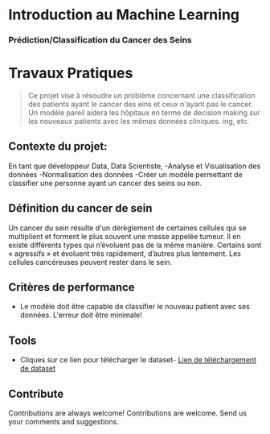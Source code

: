 # Introduction au Machine Learning
### Prédiction/Classification du Cancer des Seins


# Travaux Pratiques
> Ce projet vise à résoudre un problème concernant une classification des patients ayant le cancer des eins et ceux n'ayant pas le cancer. Un modèle pareil aidera les hôpitaux en terme de decision making sur les nouveaux patients avec les mêmes données cliniques.
ing, etc.

## Contexte du projet:


En tant que développeur Data, Data Scientiste, -Analyse et Visualisation des données -Normalisation des données -Créer un modèle permettant de classifier une personne ayant un cancer des seins ou non.

## Définition du cancer de sein
Un cancer du sein résulte d'un dérèglement de certaines cellules qui se multiplient et forment le plus souvent une masse appelée tumeur. Il en existe différents types qui n’évoluent pas de la même manière. Certains sont « agressifs » et évoluent très rapidement, d’autres plus lentement. Les cellules cancéreuses peuvent rester dans le sein.

## Critères de performance
- Le modèle doit être capable de classifier le nouveau patient avec ses données. L'erreur doit être minimale!

## Tools

- Cliques sur ce lien pour télécharger le dataset- [Lien de téléchargement de dataset](https://www.kaggle.com/datasets/merishnasuwal/breast-cancer-prediction-dataset/) 

## Contribute

Contributions are always welcome!
Contributions are welcome. Send us your comments and suggestions.
